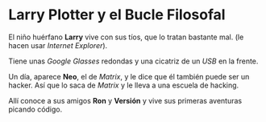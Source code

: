 # Larry Plotter y el Bucle Filosofal

El niño huérfano **Larry** vive con sus tíos, que lo tratan bastante mal.
(le hacen usar *Internet Explorer*).

Tiene unas *Google Glasses* redondas y una cicatriz de un *USB* en la frente.

Un día, aparece **Neo**, el de *Matrix*, y le dice que él también puede ser un hacker.
Así que lo saca de *Matrix* y le lleva a una escuela de hacking.

Allí conoce a sus amigos **Ron** y **Versión** y vive sus primeras aventuras picando código.
